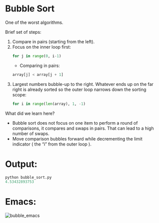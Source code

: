 # Bubble Sort

One of the worst algorithms.

Brief set of steps:

1. Compare in pairs (starting from the left).
2. Focus on the inner loop first:
   ```python
   for j in range(0, i-1)
   ```
   * Comparing in pairs: 
   ```python
   array[j] < array[j + 1]
   ```
3. Largest numbers bubble-up to the right. Whatever ends up on the far right is already sorted so the outer loop narrows down the sorting scope:
   ```python
   for i in range(len(array), 1, -1)
   ```

What did we learn here?
* Bubble sort does not focus on one item to perform a round of comparisons, it compares and swaps in pairs. That can lead to a high number of swaps.
* Move comparison bubbles forward while decrementing the limit indicator ( the “i” from the outer loop ).


# Output:

 ```python
 python bubble_sort.py 
 4.53432893753
 ```

# Emacs:
 ![bubble_emacs](bubble_sort.jpg)


